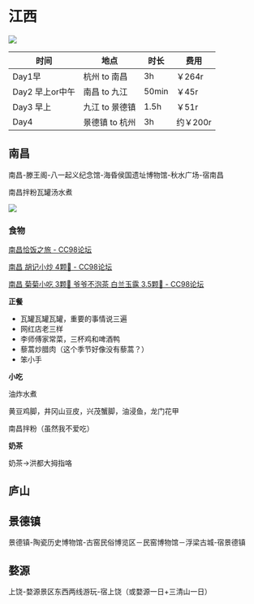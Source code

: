 # 江西
![](https://philfan-pic.oss-cn-beijing.aliyuncs.com/img/1077ddab43ec463b898b5f5b9e74972.jpg)


|时间|地点|时长|费用|
|---|---|---|---|
|Day1早|杭州 to 南昌|3h| ￥264r|
|Day2 早上or中午|南昌 to 九江|50min| ￥45r|
|Day3 早上|九江 to 景德镇|1.5h |￥51r|
|Day4|景德镇 to  杭州|3h |约￥200r|

## 南昌


南昌-滕王阁-八一起义纪念馆-海昏侯国遗址博物馆-秋水广场-宿南昌

南昌拌粉瓦罐汤水煮


![](https://philfan-pic.oss-cn-beijing.aliyuncs.com/img/93bac12ac4ec6111bae9bb936ae7b87.png)




### 食物
[南昌恰饭之旅 - CC98论坛](https://www.cc98.org/topic/5859081)

[南昌 胡记小炒 4颗🌟 - CC98论坛](https://www.cc98.org/topic/5969518)

[南昌 菊菊小吃 3颗🌟 爷爷不泡茶 白兰玉露 3.5颗🌟 - CC98论坛](https://www.cc98.org/topic/5968908)

**正餐**

- 瓦罐瓦罐瓦罐，重要的事情说三遍
- 网红店老三样
- 李师傅家常菜，三杯鸡和啤酒鸭
- 藜蒿炒腊肉（这个季节好像没有藜蒿？）
- 笨小手

**小吃**

油炸水煮

黄豆鸡脚，井冈山豆皮，兴茂蟹脚，油浸鱼，龙门花甲

南昌拌粉（虽然我不爱吃）

**奶茶**

奶茶→洪都大拇指咯


## 庐山





## 景德镇
景德镇-陶瓷历史博物馆-古窑民俗博览区－民窑博物馆－浮梁古城-宿景德镇




## 婺源
上饶-婺源景区东西两线游玩-宿上饶（或婺源一日+三清山一日）
